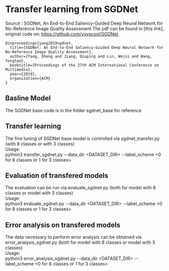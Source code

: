 # Transfer learning from SGDNet

Source : SGDNet, An End-to-End Saliency-Guided Deep Neural Network for  No-Reference Image Quality Assessment
The pdf can be found in [this link], original code on: https://github.com/ysyscool/SGDNet.
```
@inproceedings{yang2019sgdnet,
  title={SGDNet: An End-to-End Saliency-Guided Deep Neural Network for No-Reference Image Quality Assessment},
  author={Yang, Sheng and Jiang, Qiuping and Lin, Weisi and Wang, Yongtao},
  booktitle={Proceedings of the 27th ACM International Conference on Multimedia},
  year={2019},
  organization={ACM}
}
```

## Basline Model
The SGDNet base code is in the folder sgdnet_base for reference

## Transfer learning
The fine tuning of SGDNet base model is controlled via sgdnet_transfer.py (with 8 classes or  with 3 classes)\
Usage:\
python3 transfer_sgdnet.py --data_dir <DATASET_DIR> --label_scheme <0 for 8 classes or 1 for 3 classes>

## Evaluation of transfered models
The evaluation can be run via evaluate_sgdnet.py (both for model with 8 classes or model with 3 classes)\
Usage:\
python3 evaluate_sgdnet.py --data_dir <DATASET_DIR> --label_scheme <0 for 8 classes or 1 for 3 classes>

## Error analysis on transfered models
The data necessary to perform error analysis can be obtained via error_analysis_sgdnet.py (both for model with 8 classes or model with 3 classes)\
Usage:\
python3 error_analysis_sgdnet.py --data_dir <DATASET_DIR> --label_scheme <0 for 8 classes or 1 for 3 classes>
